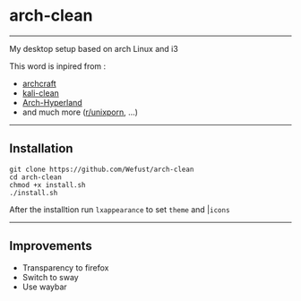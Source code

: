 # arch-clean
---
My desktop setup based on arch Linux and i3

This word is inpired from :
- [archcraft](https://archcraft.io/)  
- [kali-clean](https://github.com/xct/kali-clean)
- [Arch-Hyperland](https://github.com/JaKooLit/Arch-Hyprland)
- and much more ([r/unixporn](https://www.reddit.com/r/unixporn/), ...)

---
## Installation

```
git clone https://github.com/Wefust/arch-clean
cd arch-clean
chmod +x install.sh
./install.sh
```

After the installtion run `lxappearance` to set `theme` and |`icons`

---
## Improvements

- Transparency to firefox
- Switch to sway
- Use waybar
